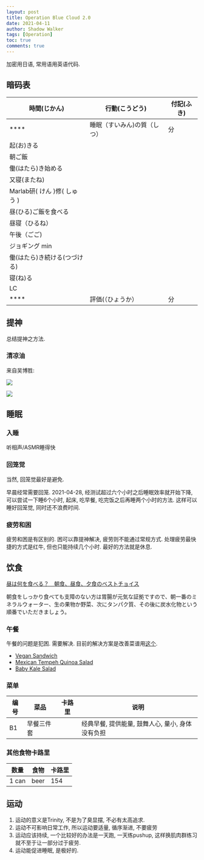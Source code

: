 ```yaml
---
layout: post
title: Operation Blue Cloud 2.0
date: 2021-04-11
author: Shadow Walker
tags: [Operation]
toc: true
comments: true
---
```


 加密用日语, 常用语用英语代码.  


## 暗码表

時間(じかん) | 行動(こうどう) | 付記(ふき)
---|---|---
**** | 睡眠（すいみん)の質（しつ） | 分
 | 起(お)きる | 
 | 朝ご飯 |
 | 働(はたら)き始める | 
 | 又寝(またね) |
 | Marlab研( けん )修( しゅう ) |
 | 昼(ひる)ご飯を食べる| 
 | 昼寝（ひるね）| 
  | 午後（ごご) |  
 | ジョギング  min| 
 | 働(はたら)き続ける(つづける) | 
 | 寝(ね)る |  
  | LC |
 **** | 評価(（ひょうか） | 分
 
## 提神

总结提神之方法.  

### 清凉油

来自吴博胜: 

![](https://lh3.googleusercontent.com/pw/ACtC-3fexpvHFymruAqmKmC7N5qf9p98xtpenT-mX9zzRrj-35HLCunIFQ2yUjp3hWAkqYbKUsShdC54cMSzhbqN7L3cxFKQ2-PpGmEAEUWTboJPMyJ6KAl-KiSjhqTKv-T1qdcRRp8ZVQJdRngNWMRM5TPj=w493-h443-no?authuser=0)

![](https://lh3.googleusercontent.com/pw/ACtC-3eowLcN8mVhg_IiBDsmtcTS67L34dTfgn5BDapA9XvLf2_g2H22-kljaV8Or1xs3l6J9GUX-oLnAT-BLdf8J3QQ8B0gMi4K5cFDECpST7f1H19vt7LO9vUExE5ZNnGd0vgUYTD6rxWsWYlM_MTB6gub=w496-h360-no?authuser=0)

## 睡眠

### 入睡

听相声/ASMR睡得快

### 回笼觉

当然, 回笼觉最好是避免. 

早晨经常需要回笼.  2021-04-28, 经测试超过六个小时之后睡眠效率就开始下降, 可以尝试一下睡6个小时, 起床, 吃早餐, 吃完饭之后再睡两个小时的方法. 这样可以睡好回笼觉, 同时还不浪费时间. 

### 疲劳和困

疲劳和困是有区别的. 困可以靠提神解决, 疲劳则不能通过常规方式. 处理疲劳最快捷的方式是红牛, 但也只能持续几个小时. 最好的方法就是休息. 

## 饮食

[昼は何を食べる？　朝食、昼食、夕食のベストチョイス](https://toyokeizai.net/articles/-/30848)

朝食をしっかり食べても支障のない方は胃腸が元気な証拠ですので、朝一番のミネラルウォーター、生の果物か野菜、次にタンパク質、その後に炭水化物という順番でいただきましょう。

### 午餐

午餐的问题是犯困. 需要解决. 目前的解决方案是改善菜谱用[这个](https://www.shape.com/healthy-eating/diet-tips/tired-after-eating-heres-why). 

- [Vegan Sandwich](https://www.popsugar.com/fitness/Veggie-Sandwich-Recipe-35415233)
- [Mexican Tempeh Quinoa Salad](https://www.popsugar.com/fitness/Mexican-Tempeh-Quinoa-Salad-35360978)
- [Baby Kale Salad](https://www.popsugar.com/fitness/Baby-Kale-Sesame-Chicken-Salad-Recipe-32300510)

### 菜单

编号| 菜品 |  卡路里 |说明 
---|---|---|---
B1|早餐三件套| |经典早餐, 提供能量, 鼓舞人心, 量小, 身体没有负担 

### 其他食物卡路里

数量 | 食物 | 卡路里
---|---|---
1 can | beer | 154


## 运动

1. 运动的意义是Trinity, 不是为了臭显摆, 不必有太高追求. 
2. 运动不可影响日常工作, 所以运动要适量, 循序渐进, 不要疲劳
3. 运动应该持续, 一个比较好的办法是一天跑, 一天练pushup, 这样换肌肉群练习就不至于让一部分过于疲劳. 
4. 运动能促进睡眠, 是极好的. 
